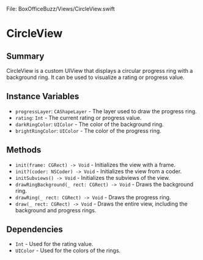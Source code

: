 File: BoxOfficeBuzz/Views/CircleView.swift

# CircleView
## Summary
CircleView is a custom UIView that displays a circular progress ring with a background ring. It can be used to visualize a rating or progress value.

## Instance Variables
- `progressLayer`: `CAShapeLayer` - The layer used to draw the progress ring.
- `rating`: `Int` - The current rating or progress value.
- `darkRingColor`: `UIColor` - The color of the background ring.
- `brightRingColor`: `UIColor` - The color of the progress ring.

## Methods
- `init(frame: CGRect) -> Void` - Initializes the view with a frame.
- `init?(coder: NSCoder) -> Void` - Initializes the view from a coder.
- `initSubviews() -> Void` - Initializes the subviews of the view.
- `drawRingBackground(_ rect: CGRect) -> Void` - Draws the background ring.
- `drawRing(_ rect: CGRect) -> Void` - Draws the progress ring.
- `draw(_ rect: CGRect) -> Void` - Draws the entire view, including the background and progress rings.

## Dependencies
- `Int` - Used for the rating value.
- `UIColor` - Used for the colors of the rings.

